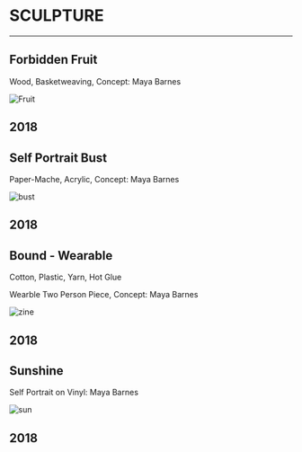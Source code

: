 # SCULPTURE

---

## Forbidden Fruit

Wood, Basketweaving, Concept: Maya Barnes

![Fruit](https://mayacbarnes.github.io/assets/images/ForbiddenFruit.jpg)

2018
---

## Self Portrait Bust

Paper-Mache, Acrylic, Concept: Maya Barnes

![bust](https://mayacbarnes.github.io/assets/images/bust.jpg)

2018
---
## Bound - Wearable

Cotton, Plastic, Yarn, Hot Glue

Wearble Two Person Piece, Concept: Maya Barnes

![zine](https://mayacbarnes.github.io/assets/images/bound.jpg)

2018
---
## Sunshine

Self Portrait on Vinyl: Maya Barnes

![sun](https://mayacbarnes.github.io/assets/images/DrawingFinalproj.jpg)

2018
---
